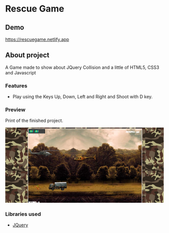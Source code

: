 # Rescue Game

## Demo

https://rescuegame.netlify.app

## About project

A Game made to show about JQuery Collision and a little of HTML5, CSS3 and Javascript

### Features

- Play using the Keys Up, Down, Left and Right and Shoot with D key.

### Preview

Print of the finished project.

![plot](./imgs/RescueGame.png)

### Libraries used

- [JQuery](https://jquery.com)